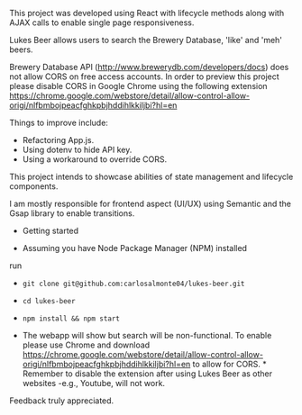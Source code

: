 This project was developed using React with lifecycle methods along with AJAX calls to enable single page responsiveness.

Lukes Beer allows users to search the Brewery Database, 'like' and 'meh' beers.

Brewery Database API (http://www.brewerydb.com/developers/docs) does not allow CORS on free access accounts. In order to preview this project please disable CORS in Google Chrome using the following extension https://chrome.google.com/webstore/detail/allow-control-allow-origi/nlfbmbojpeacfghkpbjhddihlkkiljbi?hl=en 

Things to improve include: 
- Refactoring App.js.
- Using dotenv to hide API key.
- Using a workaround to override CORS.

This project intends to showcase abilities of state management and lifecycle components.

I am mostly responsible for frontend aspect (UI/UX) using Semantic and the Gsap library to enable transitions.

* Getting started

+ Assuming you have Node Package Manager (NPM) installed

run 

- `git clone git@github.com:carlosalmonte04/lukes-beer.git`

-	`cd lukes-beer`

- `npm install && npm start`

- The webapp will show but search will be non-functional. To enable please use Chrome and download https://chrome.google.com/webstore/detail/allow-control-allow-origi/nlfbmbojpeacfghkpbjhddihlkkiljbi?hl=en to allow for CORS. * Remember to disable the extension after using Lukes Beer as other websites -e.g., Youtube, will not work.

Feedback truly appreciated.
